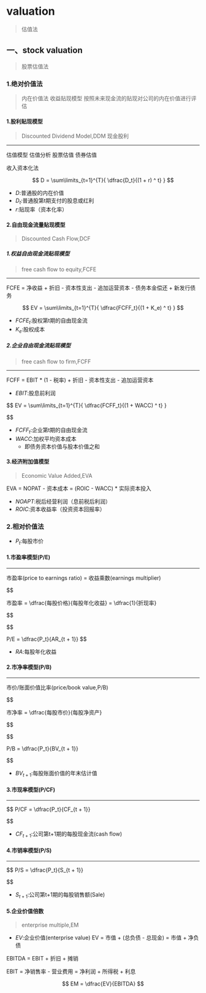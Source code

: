 # valuation
> 估值法




## 一、stock valuation
> 股票估值法


### 1.绝对价值法
> 内在价值法
收益贴现模型
按照未来现金流的贴现对公司的内在价值进行评估


#### 1.股利贴现模型
> Discounted Dividend Model,DDM
> 现金股利

---

估值模型
估值分析
股票估值
债券估值

收入资本化法


$$
D = \sum\limits_{t=1}^{T}{
    \dfrac{D_t}{(1 + r) ^ t}
}
$$
- $D$:普通股的内在价值
- $D_t$:普通股第t期支付的股息或红利
- $r$:贴现率（资本化率）



#### 2.自由现金流量贴现模型
> Discounted Cash Flow,DCF




##### 1.权益自由现金流贴现模型
> free cash flow to equity,FCFE
---

FCFE = 净收益 + 折旧 - 资本性支出 - 追加运营资本 - 债务本金偿还 + 新发行债务

$$
EV = \sum\limits_{t=1}^{T}{
    \dfrac{FCFF_t}{(1 + K_e) ^ t}
}
$$

- $FCFE_t$:股权第t期的自由现金流
- $K_e$:股权成本

##### 2.企业自由现金流贴现模型
> free cash flow to firm,FCFF
---
FCFF = EBIT * (1 - 税率) + 折旧 - 资本性支出 - 追加运营资本

- $EBIT$:股息前利润


$$
EV = \sum\limits_{t=1}^{T}{
    \dfrac{FCFF_t}{(1 + WACC) ^ t}
}

$$

- $FCFF_t$:企业第t期的自由现金流
- $WACC$:加权平均资本成本
    - 即债务资本价值与股本价值之和


#### 3.经济附加值模型
> Economic Value Added,EVA

EVA = NOPAT - 资本成本 = (ROIC - WACC) * 实际资本投入


- $NOAPT$:税后经营利润（息前税后利润）
- $ROIC$:资本收益率（投资资本回报率）







### 2.相对价值法

- $P_t$:每股市价


#### 1.市盈率模型(P/E)
---
市盈率(price to earnings ratio) = 收益乘数(earnings multiplier)

$$

市盈率 = \dfrac{每股价格}{每股年化收益} = \dfrac{1}{折现率}

$$

$$

P/E = \dfrac{P_t}{AR_{t + 1}}
$$
- $RA$:每股年化收益


#### 2.市净率模型(P/B)
---

市价/账面价值比率(price/book value,P/B)

$$

市净率 = \dfrac{每股市价}{每股净资产}

$$

$$

P/B = \dfrac{P_t}{BV_{t + 1}}

$$
- $BV_{t + 1}$:每股账面价值的年末估计值



#### 3.市现率模型(P/CF)

---


$$
P/CF = \dfrac{P_t}{CF_{t + 1}}

$$
- $CF_{t + 1}$:公司第t+1期的每股现金流(cash flow)


#### 4.市销率模型(P/S)
---

$$
P/S = \dfrac{P_t}{S_{t + 1}}

$$

- $S_{t + 1}$:公司第t+1期的每股销售额(Sale)



#### 5.企业价值倍数
> enterprise multiple,EM

- $EV$:企业价值(enterprise value)
EV = 市值 + (总负债 - 总现金) = 市值 + 净负债

EBITDA = EBIT + 折旧 + 摊销

EBIT = 净销售率 - 营业费用 = 净利润 + 所得税 + 利息

$$
EM = \dfrac{EV}{EBITDA}
$$

